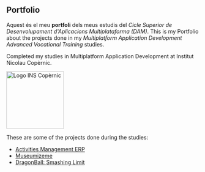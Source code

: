 ## Portfolio

Aquest és el meu **portfoli** dels meus estudis del *Cicle Superior de Desenvolupament d'Aplicacions Multiplataforma (DAM)*.
This is my Portfolio about the projects done in my *Multiplatform Application Development Advanced Vocational Training* studies.

Completed my studies in Multiplatform Application Development at Institut Nicolau Copèrnic.

<img src="https://copernic.cat/images/logos/logo-header.png" width="150" alt="Logo INS Copèrnic">

These are some of the projects done during the studies:
- [Activities Management ERP](https://gitlab.com/project2team2/activities-management-erp)
- [Museumizeme](https://gitlab.com/MarcCristobal/museumizeme.git)
- [DragonBall: Smashing Limit](https://gitlab.com/MarcCristobal/dragonballsmashinglimit)
